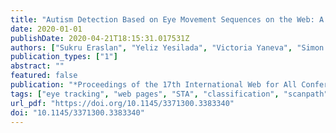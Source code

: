 ```yaml
---
title: "Autism Detection Based on Eye Movement Sequences on the Web: A Scanpath Trend Analysis Approach"
date: 2020-01-01
publishDate: 2020-04-21T18:15:31.017531Z
authors: ["Sukru Eraslan", "Yeliz Yesilada", "Victoria Yaneva", "Simon Harper"]
publication_types: ["1"]
abstract: ""
featured: false
publication: "*Proceedings of the 17th International Web for All Conference*"
tags: ["eye tracking", "web pages", "STA", "classification", "scanpath", "autism"]
url_pdf: "https://doi.org/10.1145/3371300.3383340"
doi: "10.1145/3371300.3383340"
---
```


